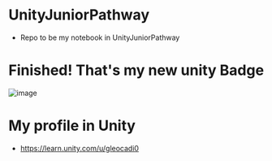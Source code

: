# UnityJuniorPathway
- Repo to be my notebook in UnityJuniorPathway

# Finished! That's my new unity Badge 

![image](https://user-images.githubusercontent.com/99060199/181656066-e7d9eff9-b4c1-4475-87fa-31041b874545.png)

 
 # My profile in Unity

- https://learn.unity.com/u/gleocadi0
